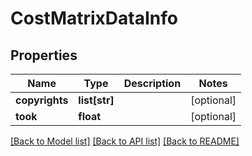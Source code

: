 # CostMatrixDataInfo

## Properties
Name | Type | Description | Notes
------------ | ------------- | ------------- | -------------
**copyrights** | **list[str]** |  | [optional] 
**took** | **float** |  | [optional] 

[[Back to Model list]](../README.md#documentation-for-models) [[Back to API list]](../README.md#documentation-for-api-endpoints) [[Back to README]](../README.md)

